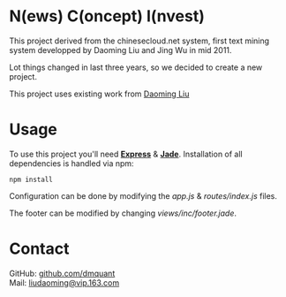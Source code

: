 N(ews) C(oncept) I(nvest)
==================

This project derived from the chinesecloud.net system, first text mining system developped by Daoming Liu and Jing Wu in mid 2011.

Lot things changed in last three years, so we decided to create a new project.

This project uses existing work from [Daoming Liu][l1]

Usage
==================
To use this project you'll need [**Express**][exp] & [**Jade**][jade]. Installation of all dependencies is handled via npm:

	npm install

Configuration can be done by modifying the *app.js* & *routes/index.js* files.

The footer can be modified by changing *views/inc/footer.jade*.

Contact
==================
GitHub: [github.com/dmquant][github]   
Mail: <liudaoming@vip.163.com>

[bootstrap]: http://twitter.github.com/bootstrap/
[github]: https://github.com/dmquant
[l1]: http://www.chinesecloud.net
[exp]: http://expressjs.com/guide.html
[jade]: http://jade-lang.com/
